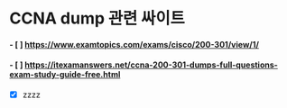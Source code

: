 # CCNA dump 관련 싸이트
#### - [ ] https://www.examtopics.com/exams/cisco/200-301/view/1/
#### - [ ] https://itexamanswers.net/ccna-200-301-dumps-full-questions-exam-study-guide-free.html


- [x] zzzz
